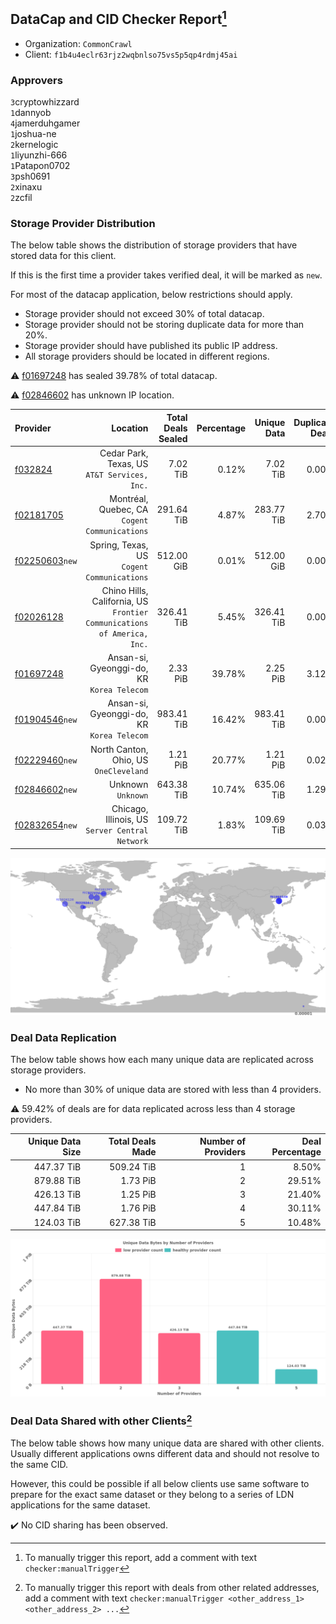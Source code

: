 ## DataCap and CID Checker Report[^1]
 - Organization: `CommonCrawl`
 - Client: `f1b4u4eclr63rjz2wqbnlso75vs5p5qp4rdmj45ai`
### Approvers
`3`cryptowhizzard<br/>`1`dannyob<br/>`4`jamerduhgamer<br/>`1`joshua-ne<br/>`2`kernelogic<br/>`1`liyunzhi-666<br/>`1`Patapon0702<br/>`3`psh0691<br/>`2`xinaxu<br/>`2`zcfil


### Storage Provider Distribution
The below table shows the distribution of storage providers that have stored data for this client.

If this is the first time a provider takes verified deal, it will be marked as `new`.

For most of the datacap application, below restrictions should apply.
 - Storage provider should not exceed 30% of total datacap.
 - Storage provider should not be storing duplicate data for more than 20%.
 - Storage provider should have published its public IP address.
 - All storage providers should be located in different regions.

⚠️ [f01697248](https://filfox.info/en/address/f01697248) has sealed 39.78% of total datacap.

⚠️ [f02846602](https://filfox.info/en/address/f02846602) has unknown IP location.

| Provider                                                    |                                                                   Location | Total Deals Sealed | Percentage | Unique Data | Duplicate Deals |
| :---------------------------------------------------------- | -------------------------------------------------------------------------: | -----------------: | ---------: | ----------: | --------------: |
| [f032824](https://filfox.info/en/address/f032824)           |                            Cedar Park, Texas, US<br/>`AT&T Services, Inc.` |           7.02 TiB |      0.12% |    7.02 TiB |           0.00% |
| [f02181705](https://filfox.info/en/address/f02181705)       |                           Montréal, Quebec, CA<br/>`Cogent Communications` |         291.64 TiB |      4.87% |  283.77 TiB |           2.70% |
| [f02250603](https://filfox.info/en/address/f02250603)`new`  |                              Spring, Texas, US<br/>`Cogent Communications` |         512.00 GiB |      0.01% |  512.00 GiB |           0.00% |
| [f02026128](https://filfox.info/en/address/f02026128)       | Chino Hills, California, US<br/>`Frontier Communications of America, Inc.` |         326.41 TiB |      5.45% |  326.41 TiB |           0.00% |
| [f01697248](https://filfox.info/en/address/f01697248)       |                              Ansan-si, Gyeonggi-do, KR<br/>`Korea Telecom` |           2.33 PiB |     39.78% |    2.25 PiB |           3.12% |
| [f01904546](https://filfox.info/en/address/f01904546)`new`  |                              Ansan-si, Gyeonggi-do, KR<br/>`Korea Telecom` |         983.41 TiB |     16.42% |  983.41 TiB |           0.00% |
| [f02229460](https://filfox.info/en/address/f02229460)`new`  |                                  North Canton, Ohio, US<br/>`OneCleveland` |           1.21 PiB |     20.77% |    1.21 PiB |           0.02% |
| [f02846602](https://filfox.info/en/address/f02846602)`new`  |                                                      Unknown<br/>`Unknown` |         643.38 TiB |     10.74% |  635.06 TiB |           1.29% |
| [f02832654](https://filfox.info/en/address/f02832654)`new`  |                         Chicago, Illinois, US<br/>`Server Central Network` |         109.72 TiB |      1.83% |  109.69 TiB |           0.03% |

<img src="https://raw.githubusercontent.com/data-preservation-programs/filplus-checker-assets/main/filecoin-project/filecoin-plus-large-datasets/issues/2040/1707837109077.png"/>

### Deal Data Replication
The below table shows how each many unique data are replicated across storage providers.

- No more than 30% of unique data are stored with less than 4 providers.

⚠️ 59.42% of deals are for data replicated across less than 4 storage providers.

| Unique Data Size | Total Deals Made | Number of Providers | Deal Percentage |
| ---------------: | ---------------: | ------------------: | --------------: |
|       447.37 TiB |       509.24 TiB |                   1 |           8.50% |
|       879.88 TiB |         1.73 PiB |                   2 |          29.51% |
|       426.13 TiB |         1.25 PiB |                   3 |          21.40% |
|       447.84 TiB |         1.76 PiB |                   4 |          30.11% |
|       124.03 TiB |       627.38 TiB |                   5 |          10.48% |

<img src="https://raw.githubusercontent.com/data-preservation-programs/filplus-checker-assets/main/filecoin-project/filecoin-plus-large-datasets/issues/2040/1707837109775.png"/>

### Deal Data Shared with other Clients[^3]
The below table shows how many unique data are shared with other clients.
Usually different applications owns different data and should not resolve to the same CID.

However, this could be possible if all below clients use same software to prepare for the exact same dataset or they belong to a series of LDN applications for the same dataset.

✔️ No CID sharing has been observed.

[^1]: To manually trigger this report, add a comment with text `checker:manualTrigger`

[^2]: Deals from those addresses are combined into this report as they are specified with `checker:manualTrigger`

[^3]: To manually trigger this report with deals from other related addresses, add a comment with text `checker:manualTrigger <other_address_1> <other_address_2> ...`
